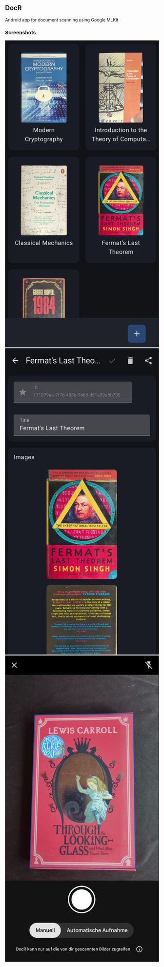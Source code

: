 ## DocR

Android app for document scanning using Google MLKit

### Screenshots

![Screenshot 1](documents.png)
![Screenshot 2](document_detail.png)
![Screenshot 3](scanning.png)